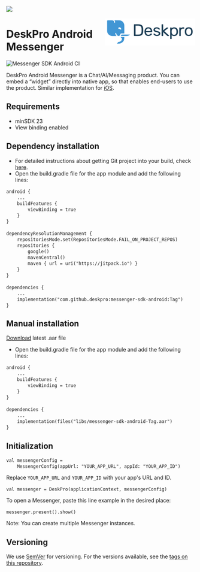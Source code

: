 [![](https://jitpack.io/v/deskpro/messenger-sdk-android.svg)](https://jitpack.io/#deskpro/messenger-sdk-android)

<img align="right" alt="Deskpro" src="https://raw.githubusercontent.com/DeskproApps/bitrix24/master/docs/assets/deskpro-logo.svg" />

# DeskPro Android Messenger
![Messenger SDK Android CI](https://github.com/deskpro/messenger-sdk-android/workflows/Messenger%20SDK%20Android%20CI/badge.svg)

DeskPro Android Messenger is a Chat/AI/Messaging product. You can embed a “widget” directly into native app, so that enables end-users to use the product. Similar implementation for [iOS](https://github.com/deskpro/messenger-sdk-ios).

## Requirements

- minSDK 23
- View binding enabled

## Dependency installation

- For detailed instructions about getting Git project into your build, check [here](https://jitpack.io/#deskpro/messenger-sdk-android).
- Open the build.gradle file for the app module and add the following lines:

```
android {
    ...
    buildFeatures {
        viewBinding = true
    }
}

dependencyResolutionManagement {
    repositoriesMode.set(RepositoriesMode.FAIL_ON_PROJECT_REPOS)
    repositories {
        google()
        mavenCentral()
        maven { url = uri("https://jitpack.io") }
    }
}

dependencies {
    ...
    implementation("com.github.deskpro:messenger-sdk-android:Tag")
}
```

## Manual installation

[Download](https://jitpack.io/com/github/deskpro/messenger-sdk-android/0.0.2/messenger-sdk-android-0.0.2.aar) latest .aar file

- Open the build.gradle file for the app module and add the following lines:

```
android {
    ...
    buildFeatures {
        viewBinding = true
    }
}

dependencies {
    ...
    implementation(files("libs/messenger-sdk-android-Tag.aar")
}
```

## Initialization

```
val messengerConfig =
    MessengerConfig(appUrl: "YOUR_APP_URL", appId: "YOUR_APP_ID")
```
Replace `YOUR_APP_URL` and `YOUR_APP_ID` with your app's URL and ID.
```
val messenger = DeskPro(applicationContext, messengerConfig)
```
To open a Messenger, paste this line example in the desired place:
```
messenger.present().show()
```
Note: You can create multiple Messenger instances.

## Versioning

We use [SemVer](http://semver.org/) for versioning. For the versions available, see the [tags on this repository](https://github.com/deskpro/messenger-sdk-android/tags).

